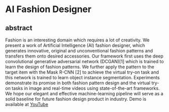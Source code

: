 # AI Fashion Designer

## abstract
Fashion is an interesting domain which requires a lot of creativity. We present a work of Artificial Intelligence (AI) fashion designer, which generates innovative, original and unconventional fashion patterns and transfers them onto desired accessories. Our framework first uses the deep convolutional generative adversarial network (DCGAN)[1] which is trained to learn the design of fashion patterns. We further apply the pattern to the target item with the Mask R-CNN [2] to achieve the virtual try-on task and this network is trained to learn object instance segmentation. Experiments demonstrate its promise in both fashion pattern design and the virtual try-on tasks in image and real-time videos using state-of-the-art frameworks. We hope our elegant and effective machine-learning pipeline will serve as a solid baseline for future fashion design product in industry.  Demo is available at [YouTube](https://youtu.be/5h-e8PFMUtg)

